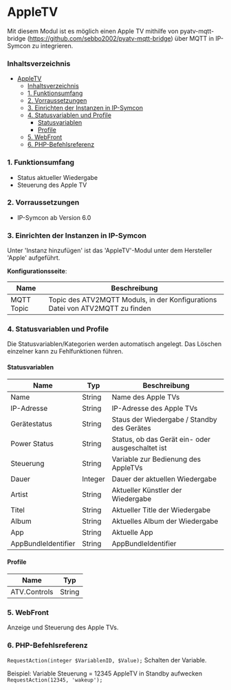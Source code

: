 # AppleTV
Mit diesem Modul ist es möglich einen Apple TV mithilfe von pyatv-mqtt-bridge (https://github.com/sebbo2002/pyatv-mqtt-bridge) über MQTT in IP-Symcon zu integrieren.

### Inhaltsverzeichnis

- [AppleTV](#appletv)
    - [Inhaltsverzeichnis](#inhaltsverzeichnis)
    - [1. Funktionsumfang](#1-funktionsumfang)
    - [2. Vorraussetzungen](#2-vorraussetzungen)
    - [3. Einrichten der Instanzen in IP-Symcon](#3-einrichten-der-instanzen-in-ip-symcon)
    - [4. Statusvariablen und Profile](#4-statusvariablen-und-profile)
      - [Statusvariablen](#statusvariablen)
      - [Profile](#profile)
    - [5. WebFront](#5-webfront)
    - [6. PHP-Befehlsreferenz](#6-php-befehlsreferenz)

### 1. Funktionsumfang

* Status aktueller Wiedergabe
* Steuerung des Apple TV

### 2. Vorraussetzungen

- IP-Symcon ab Version 6.0

### 3. Einrichten der Instanzen in IP-Symcon

 Unter 'Instanz hinzufügen' ist das 'AppleTV'-Modul unter dem Hersteller 'Apple' aufgeführt.

__Konfigurationsseite__:

Name     | Beschreibung
-------- | ------------------
MQTT Topic | Topic des ATV2MQTT Moduls, in der Konfigurations Datei von ATV2MQTT zu finden

### 4. Statusvariablen und Profile

Die Statusvariablen/Kategorien werden automatisch angelegt. Das Löschen einzelner kann zu Fehlfunktionen führen.

#### Statusvariablen

Name   | Typ     | Beschreibung
------ | ------- | ------------
Name|String| Name des Apple TVs
IP-Adresse|String| IP-Adresse des Apple TVs
Gerätestatus|String| Staus der Wiedergabe / Standby des Gerätes
Power Status|String| Status, ob das Gerät ein- oder ausgeschaltet ist
Steuerung |String| Variable zur Bedienung des AppleTVs
Dauer|Integer| Dauer der aktuellen Wiedergabe
Artist|String| Aktueller Künstler der Wiedergabe
Titel|String| Aktueller Title der Wiedergabe
Album|String| Aktuelles Album der Wiedergabe
App|String| Aktuelle App
AppBundleIdentifier|String| AppBundleIdentifier

#### Profile

Name   | Typ
------ | -------
ATV.Controls|String

### 5. WebFront

Anzeige und Steuerung des Apple TVs.

### 6. PHP-Befehlsreferenz

`RequestAction(integer $VariablenID, $Value);`
Schalten der Variable.

Beispiel:
 Variable Steuerung = 12345
 AppleTV in Standby aufwecken
`RequestAction(12345, 'wakeup');`